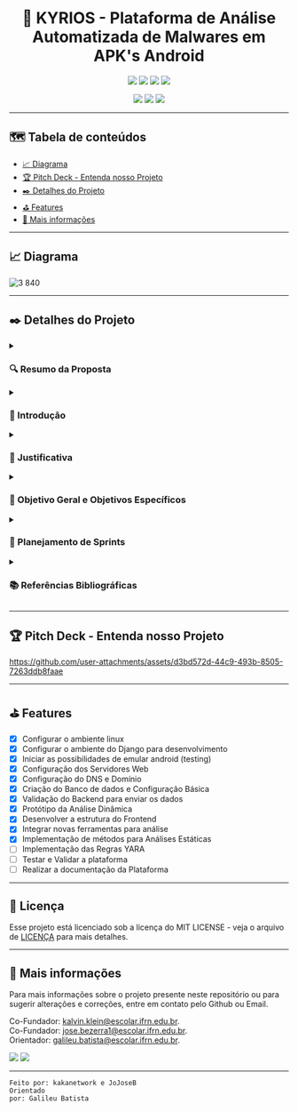 
#
<h1 align="center">📌  KYRIOS - Plataforma de Análise Automatizada de Malwares em APK's Android </h1>


<p align="center">
  <img src="http://img.shields.io/static/v1?label=License&message=MIT%20License&color=A20606&style=for-the-badge"/>
  <img src="http://img.shields.io/static/v1?label=Python&message=3.11.0&color=A20606&style=for-the-badge&logo=python&logoColor=white"/>
  <img src="https://img.shields.io/static/v1?label=Django&message=GUI/FRAMEWORK&color=A20606&style=for-the-badge&logo=Django"/>
  <img src="http://img.shields.io/static/v1?label=STATUS&message=Em%20desenvolvimento&color=A20606&style=for-the-badge"/>
</p>
<p align="center">
  <img src="http://img.shields.io/static/v1?label=Desenvolvido%20por&message=Kalvin%20Klein%20e%20Jose%20Bezerra&color=A20606&style=for-the-badge"/>
  <img src="http://img.shields.io/static/v1?label=Orientado%20por&message=Galileu%20Batista&color=A20606&style=for-the-badge"/>
  <img src="http://img.shields.io/static/v1?label=Disciplina&message=Projeto%20Integrador&color=A20606&style=for-the-badge"/>
</p>

<p align="center">

---

## 🗺 Tabela de conteúdos

<ul>
  <li><a href="#-diagrama">📈 Diagrama</a></li>
  <li><a href="#-pitch-deck---entenda-nosso-projeto">🏆 Pitch Deck - Entenda nosso Projeto</a></li>
  <li><a href="#-Detalhes-do-Projeto">✒️ Detalhes do Projeto</a></li>
  <li><a href="#-features">⛳ Features</a></li>
  <li><a href="#-mais-informações">👀 Mais informações</a></li>
</ul>

---

## 📈 Diagrama 
![3 840](https://github.com/user-attachments/assets/677f2c9f-06f2-4878-b5ab-e54f25b732f1)

---

## ✒️ Detalhes do Projeto

<details>
  <summary><h3>🔍 Resumo da Proposta</h3></summary>
  <p align="left">
    <h4>
      O projeto visa desenvolver uma plataforma web para análise de programas maliciosos em arquivos APK (Android Application Package). Diversos estudos mostram um crescente número de vítimas alvo desses programas maliciosos, que teve um grande aumento após o período da pandemia do coronavírus (2020), com milhares de vítimas diárias dessas aplicações, reforçando a necessidade crítica dessa iniciativa. A proposta do projeto visa integrar diversas plataformas de análise já existentes com outras tecnologias embutidas, como, por exemplo, a API VirusTotal, implementação das Yara Rules, novas funcionalidades e tecnologias no processo de análise.
      <br><br>
      A nossa plataforma se destaca pela centralização e agilidade no acesso às informações sobre programas maliciosos, assim como a utilização de processos para análise dinâmica e estática dos arquivos em questão. Ao contrário dos métodos atuais, que são lentos, manuais e pouco intuitivos, onde a grande maioria possui apenas análises do tipo estáticas, oferecemos uma solução robusta e eficiente. Profissionais técnicos poderão obter rapidamente informações centralizadas, sem a necessidade de utilizar múltiplas ferramentas. Além disso, a plataforma é aberta para contribuições (open source), permitindo que especialistas contribuam com novas técnicas e ferramentas de análise.
      <br><br>
      Após a análi![3 840](https://github.com/user-attachments/assets/4ece046c-a527-4112-9978-584cb63a5ec7)
se, os APKs processados serão armazenados em um banco de dados dedicado, transformando-se em uma valiosa fonte de consulta e tornando-se mais um diferencial da plataforma. Essa base de dados estará acessível através da plataforma web, proporcionando um recurso contínuo e expansível para futuras consultas e análises de segurança mais detalhadas.
      <br><br>
      A entrega final do MVP (Minimum Viable Product) visa fornecer uma plataforma estável, intuitiva e altamente disponível, com diversas ferramentas e serviços integrados. O MVP também será escalável, permitindo a adição de novas funcionalidades e a avaliação contínua de programas maliciosos.
      <br><br>
      O projeto está profundamente conectado com disciplinas de Redes de Computadores, especialmente Programação para Redes, aplicando conceitos de programação para sockets, uso de APIs (Application Programming Interface), acesso a bancos de dados e criação de um webservice próprio. A plataforma será estruturada e configurada em um ambiente Linux (Orange Pi 1.0.2 Bookworm, Debian based), utilizando os servidores web Nginx e Gunicorn, a linguagem Python, o framework Django, banco de dados PostgreSQL, e Dockers para análises mais avançadas. Além disso, serão implementadas outras tecnologias para garantir alta performance e segurança, assegurando um ambiente robusto e confiável para os usuários.
    </h4>
  </p>
</details>
<details>
  <summary><h3>🔐 Introdução</h3></summary>
  <p align="left">
    <h4>
      A segurança de rede, em síntese, refere-se tanto à proteção contra o uso malicioso de informações, quanto à preservação da autenticidade e da confiabilidade de dados. Além disso, visa mitigar ameaças para manter a disponibilidade e a integridade. No entanto, evidencia-se o surgimento de Malwares, softwares feitos com a intenção de ameaçar um sistema e/ou seus usuários. Segundo Gandotra, Bansal e Sofat (2014), o Malware representa uma das ameaças mais difíceis enfrentadas pela Tecnologia da Informação atualmente, e aproximadamente 47% das organizações sofreram incidentes de segurança nos últimos anos.
      <br><br>
      Nesse contexto, este projeto visa facilitar o acesso das pessoas a informações sobre malwares, integrando ferramentas e técnicas que auxiliarão na análise e triagem de softwares que comprometem a estabilidade de serviços e a confidencialidade de usuários. Dessa forma, busca-se alcançar um ambiente mais confiável e seguro para os utilizadores de plataformas com sistema operacional Android.
      <br><br>
      De acordo com a pesquisa realizada por Djeena, Bouridane, Rubab e Marou (2023), evidencia-se uma era de guerra cibernética, na qual a espionagem virtual é uma prática altamente ativa nas plataformas Android. Além disso, constata-se que cerca de 50% dos novos malwares são variantes de outros já existentes. Portanto, torna-se imprescindível adotar estratégias de proteção contra essas ameaças para mitigá-las. A partir dessas considerações, busca-se demonstrar o desenvolvimento de meios para tal objetivo.
    </h4>
  </p>
</details>
<details>
  <summary><h3>📄 Justificativa</h3></summary>
  <p align="left">
    <h4>
      Nos últimos anos, as ameaças à cibersegurança têm crescido exponencialmente, destacando a relevância deste projeto para enfrentar a proliferação de malware na era digital. Além disso, ao enfatizar a importância da educação e conscientização sobre segurança virtual, auxilia na proteção e preservação da integridade do ciberespaço.
      <br><br>
      A produção deste projeto tem como os principais diferenciais:
      <ol>
        <li>Automatização de Processos Manuais na Análise: A automação é essencial para aumentar a eficiência na proteção contra programas mal-intencionados, proporcionando mais autonomia e agilidade no processo de análise.</li>
        <li>Integração de Serviços: A centralização de diversos serviços e APIs facilita o acesso a várias técnicas e ferramentas já existentes na comunidade de cibersegurança.</li>
        <li>Melhoria e Atualizações Contínuas: Implementação de um ciclo de feedback contínuo para aprimorar constantemente as técnicas de detecção e resposta a incidentes, com atualizações e inclusão de novas ferramentas.</li>
        <li>Análises Estáticas e Dinâmicas: Oferece a capacidade de realizar tanto análises estáticas quanto dinâmicas. Enquanto muitas plataformas se limitam às análises estáticas, a nossa utiliza Docker para executar análises dinâmicas, proporcionando uma visão mais aprofundada sobre o comportamento dos arquivos.</li>
        <li>Plataforma Web Intuitiva: Desenvolvemos uma interface web intuitiva que facilita a interação e operação da plataforma, melhorando a experiência do usuário.</li>
        <li>Histórico e Registro de Análises: Um diferencial significativo é a capacidade de cadastrar uma conta de usuário, permitindo o acompanhamento de todas as análises realizadas, com detalhamentos e relatórios completos. Isso proporciona um controle detalhado sobre as análises e facilita a gestão de dados e resultados.</li>
      </ol>
      <br>
      O desenvolvimento deste projeto integra os conteúdos das seguintes disciplinas do Projeto Pedagógico do Curso (PPC) de Tecnologia em Redes de Computadores:
      <ol>
        <li>Programação para Redes
          <ul>
            <li>Acesso a Banco de Dados:
              <ul>
                <li>Conexão e Consulta ao Banco de Dados: Estabelecimento de conexões e execução de consultas para recuperação de dados.</li>
              </ul>
            </li>
            <li>WebServices:
              <ul>
                <li>Desenvolvimento de Objetos e Classes: Criação de componentes reutilizáveis para facilitar a integração de serviços e clareza do código fonte.</li>
                <li>Integração com o Banco de Dados: Utilização de dados armazenados em bancos de dados (Logins e Dados de Análises) em nossa plataforma web.</li>
              </ul>
            </li>
            <li>Geração de Scripts:
              <ul>
                <li>Geração de Scripts para Automatização da Análise: Desenvolvimento de scripts para automatizar as análises estáticas realizada no arquivo.</li>
              </ul>
            </li>
          </ul>
        </li>
        <li>Administração de Sistemas Abertos
          <ul>
            <li>Administração de Serviços de Rede:
              <ul>
                <li>Preparação e administração dos serviços de redes para suportar a demanda, conexões e garantir a sua estabilidade/disponibilidade.</li>
              </ul>
            </li>
            <li>Servidor Web (HTTP): Utilizado na criação de um servidor web por meio do Nginx para hospedar o projeto e fornecer acesso aos usuários.</li>
            <li>Servidor de Acesso Remoto Seguro (SSH): Preparado o ambiente de acesso remoto ao servidor, onde os serviços estão sendo executados, com todas as etapas de segurança necessária, para garantir a sua integridade.</li>
          </ul>
        </li>
      </ol>
      <br>
      Este projeto integrador visa permitir que demonstremos nossos conhecimentos em práticas seguras no campo de Redes de Computadores, contribuindo para o impacto positivo na segurança cibernética e social.
    </h4>
  </p>
</details>
<details>
  <summary><h3>🎯 Objetivo Geral e Objetivos Específicos</h3></summary>
  <p align="left">
    <h4>
      Este projeto tem como objetivos gerais:
      <ol>
        <li>Criação e implementação dos serviços de redes e infraestrutura interna
          <ul>
            <li>Configurar o ambiente Linux com a devida segurança (SSH, Usuários, Permissões)</li>
            <li>Configuração dos servidores web (Nginx e Gunicorn com WSGI)</li>
            <li>Configurar os Serviços de DNS e domínios</li>
            <li>Ajustar os serviços de Banco de dados e ajuste das credenciais</li>
          </ul>
        </li>
        <li>Criação e integração do Front-end da plataforma web:
          <ul>
            <li>Implementar a interface gráfica da plataforma (HTML, CSS, Bootstrap)</li>
            <li>Desenvolver a integração com a parte do Back-End e realizar testes.</li>
            <li>Adaptação e melhorias constantes na interface conforme feedback.</li>
          </ul>
        </li>
        <li>Criação e integração do Back-office com Django
          <ul>
            <li>Desenvolver funções para a administração centralizada de Serviços e Ferramentas</li>
            <li>Implementar a integração e comunicação com Banco de dados</li>
            <li>Realizar testes de carga e usabilidade das funções implementadas</li>
          </ul>
        </li>
        <li>Criação de funções para análises estáticas
          <ul>
            <li>Implementar a criação de regras Yara e seus testes em arquivos APK</li>
            <li>Implementação de Scripts em Python para detecção de padrões em arquivos APK</li>
            <li>Automatização das ferramentas e funções, bem como os testes de carga e execução.</li>
          </ul>
        </li>
        <li>Criação de ambiente para Análises Dinâmicas
          <ul>
            <li>Configurar ambiente de máquinas virtuais e Dockers para realizar análises de execução de APKs</li>
            <li>Automatização dos processos de execução de scripts de análise em APKs</li>
            <li>Retornar os dados de forma centralizada para a plataforma web, integrando todos os processos.</li>
          </ul>
        </li>
        <li>Realizar a integração de Front, Back e APIs
          <ul>
            <li>Integração da parte do Front-end com o Back-office da Plataforma</li>
            <li>Implementar comunicação eficiente com APIs externas (como o VirusTotal)</li>
            <li>Garantir a comunicação eficiente entre todas as partes da aplicação.</li>
          </ul>
        </li>
      </ol>
    </h4>
  </p>
</details>
<details>
  <summary><h3>📅 Planejamento de Sprints</h3></summary>
  <h5>
    <blockquote>
      <details>
        <summary><h4>SPRINT 1 - DATA (01/08/2024)</h4></summary>
        <p align="left">
          <strong>1.1 - Configurar o ambiente Linux com a devida segurança</strong><br>
          <strong>2.1 - Configurar o framework Django para o desenvolvimento</strong><br>
          <strong>2.2 - Integrar e conectar o Django aos serviços de redes necessários</strong><br>
        </p>
      </details>
      <details>
        <summary><h4>SPRINT 2 - DATA (08/08/2024)</h4></summary>
        <p align="left">
          <strong>1.2 - Configuração dos servidores web</strong><br>
          <strong>1.3 - Configurar os Serviços de DNS e domínios</strong><br>
          <strong>1.4 - Criação do Banco de dados e Configuração Básica</strong><br>
        </p>
      </details>
      <details>
        <summary><h4>SPRINT 3 - DATA (15/08/2024)</h4></summary>
        <p align="left">
          <strong>2.3 - Realizar a pré-integração/validação do backend com o frontend para envio de dados</strong><br>
          <strong>1.4 - Ajustar os serviços de Banco de dados e ajuste das credenciais</strong><br>
        </p>
      </details>
      <details>
        <summary><h4>SPRINT 4 - DATA (22/08/2024)</h4></summary>
        <p align="left">
          <strong>3.1 - Desenvolver a Estrutura de todo HTML, Layouts e estilos Bootstrap</strong><br>
          <strong>4.1 - Configurar ambientes Docker para execução de análises dinâmicas</strong><br>
        </p>
      </details>
      <details>
        <summary><h4>SPRINT 5 - DATA (29/08/2024)</h4></summary>
        <p align="left">
          <strong>Implementar métodos para a análise estática de arquivos APK</strong><br>
          <strong>Validação de Login com Email e Banco de Dados devlopment Extra feature</strong><br>
          <strong>Agregar API do VirusTotal ao projeto</strong><br>
        </p>
      </details>
      <details>
        <summary><h4>SPRINT 6 - DATA (05/09/2024)</h4></summary>
        <p align="left">
          <strong>Agregar Análise Dinâmica</strong><br>
          <strong>6.1 - Testar e validar a integração entre as diferentes camadas da aplicação</strong><br>
          <strong>6.2 - Realização de uma massa de testes com Malwares reais e analisar os resultados fornecidos pela plataforma</strong><br>
          <strong>6.3 - Finalizar a documentação da plataforma</strong><br>
        </p>
      </details>
    </blockquote>
    <p align="center">
      <strong>Finalizando o SPRINT 6 - DIA 05/09/2024 - COM MVP PRONTO</strong>
    </p>
  </h5>
</details>

<details>
  <summary><h3>📚 Referências Bibliográficas</h3></summary>
  <p align="left">
    <h4>
      As referências bibliográficas a seguir são os estudos e trabalhos acadêmicos que embasaram a proposta deste projeto, fornecendo a fundamentação teórica necessária para a sua concepção e desenvolvimento:
      <br><br>
      <ol>
        <li>Djeena, B., Bouridane, A., Rubab, S., & Marou, F. (2023). Threats and Countermeasures in Mobile Ad Hoc Networks: A Review. Journal of Network and Computer Applications.</li>
        <li>Gandotra, E., Bansal, D., & Sofat, S. (2014). Malware analysis and classification: A survey. Journal of Information Security.</li>
      </ol>
    </h4>
  </p>
</details>

---

## 🏆 Pitch Deck - Entenda nosso Projeto

https://github.com/user-attachments/assets/d3bd572d-44c9-493b-8505-7263ddb8faae

---

## ⛳ Features
- [x] Configurar o ambiente linux
- [x] Configurar o ambiente do Django para desenvolvimento
- [x] Iniciar as possibilidades de emular android (testing)
- [x] Configuração dos Servidores Web
- [x] Configuração do DNS e Domínio
- [x] Criação do Banco de dados e Configuração Básica
- [x] Validação do Backend para enviar os dados
- [x] Protótipo da Análise Dinâmica
- [x] Desenvolver a estrutura do Frontend
- [x] Integrar novas ferramentas para análise
- [x] Implementação de métodos para Análises Estáticas
- [ ] Implementação das Regras YARA
- [ ] Testar e Validar a plataforma
- [ ] Realizar a documentação da Plataforma

---

## 📝 Licença

Esse projeto está licenciado sob a licença do MIT LICENSE - veja o arquivo de [LICENÇA](LICENSE) para mais detalhes.

---

## 👀 Mais informações

Para mais informações sobre o projeto presente neste repositório ou para sugerir alterações e correções, entre em contato pelo Github ou Email.<br>

Co-Fundador: [kalvin.klein@escolar.ifrn.edu.br](mailto:kalvin.klein@escolar.ifrn.edu.br).<br>
Co-Fundador: [jose.bezerra1@escolar.ifrn.edu.br](mailto:jose.bezerra1@escolar.ifrn.edu.br).<br>
Orientador: [galileu.batista@escolar.ifrn.edu.br](mailto:galileu.batista@escolar.ifrn.edu.br).<br>

<div>
   <a href="https://github.com/kakanetwork"><img src="https://img.shields.io/badge/-GitHub Kalvin-4d080e?style=for-the-badge&color=A20606&logo=github&logoColor=ffffff"></a>
   <a href="https://github.com/JoJoseB"><img src="https://img.shields.io/badge/-GitHub José-4d080e?style=for-the-badge&color=A20606&logo=github&logoColor=ffffff"></a>
</div> 

---

<code>Feito por: kakanetwork e JoJoseB</code><br>
<code>Orientado por: Galileu Batista</code>
